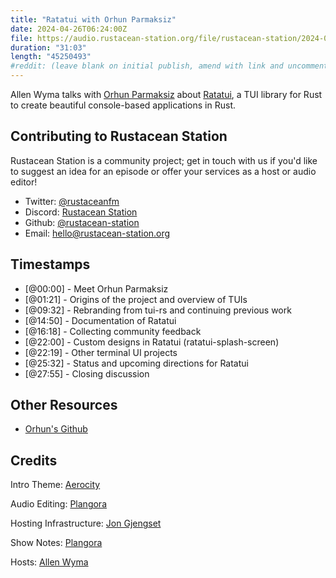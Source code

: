 ```yaml
---
title: "Ratatui with Orhun Parmaksiz"
date: 2024-04-26T06:24:00Z
file: https://audio.rustacean-station.org/file/rustacean-station/2024-04-26-orhun-parmaksiz.mp3
duration: "31:03"
length: "45250493"
#reddit: (leave blank on initial publish, amend with link and uncomment this line after Reddit thread has been posted)
---
```


Allen Wyma talks with [Orhun Parmaksiz](https://blog.orhun.dev/) about [Ratatui](https://ratatui.rs/), a TUI library for Rust to create beautiful console-based applications in Rust.

## Contributing to Rustacean Station

Rustacean Station is a community project; get in touch with us if you'd like to suggest an idea for an episode or offer your services as a host or audio editor!

- Twitter: [@rustaceanfm](https://twitter.com/rustaceanfm)
- Discord: [Rustacean Station](https://discord.gg/cHc3Gyc)
- Github: [@rustacean-station](https://github.com/rustacean-station/)
- Email: [hello@rustacean-station.org](mailto:hello@rustacean-station.org)

## Timestamps

- [@00:00] - Meet Orhun Parmaksiz
- [@01:21] - Origins of the project and overview of TUIs
- [@09:32] - Rebranding from tui-rs and continuing previous work
- [@14:50] - Documentation of Ratatui
- [@16:18] - Collecting community feedback
- [@22:00] - Custom designs in Ratatui (ratatui-splash-screen)
- [@22:19] - Other terminal UI projects
- [@25:32] - Status and upcoming directions for Ratatui
- [@27:55] - Closing discussion

## Other Resources
- [Orhun's Github](https://github.com/orhun)

## Credits

Intro Theme: [Aerocity](https://twitter.com/AerocityMusic)

Audio Editing: [Plangora](https://twitter.com/plangora)

Hosting Infrastructure: [Jon Gjengset](https://twitter.com/jonhoo/)

Show Notes: [Plangora](https://twitter.com/plangora)

Hosts: [Allen Wyma](https://twitter.com/allenwyma)
